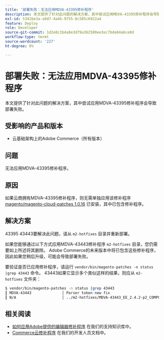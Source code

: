 ```yaml
---
title: '部署失败：无法应用MDVA-43395修补程序'
description: 本文提供了针对此问题的解决方案，其中尝试应用MDVA-43395修补程序会导致部署失败。
exl-id: 5341be3a-a9d7-4a4b-9755-8c585c6922a4
feature: Deploy
role: Developer
source-git-commit: 1d2e0c1b4a8e3d79a362500ee3ec7bde84a6ce0d
workflow-type: tm+mt
source-wordcount: '227'
ht-degree: 0%

---
```


# 部署失败：无法应用MDVA-43395修补程序

本文提供了针对此问题的解决方案，其中尝试应用MDVA-43395修补程序会导致部署失败。

## 受影响的产品和版本

* 云基础架构上的Adobe Commerce（所有版本）

## 问题

无法应用MDVA-43395修补程序。

## 原因

如果云商拥有MDVA-43395修补程序，则无需单独应用该修补程序 [magento/magento-cloud-patches 1.0.16](https://devdocs.magento.com/cloud/release-notes/mcp-release-notes.html#v1016) 已安装，其中已包含修补程序。

## 解决方案

43395 43443要解决此问题，请从 `m2-hotfixes` 目录并重新部署。

如果您能够通过以下方式应用MDVA-43443修补程序 `m2-hotfixes` 目录，您仍需要如上所述将其删除。 Adobe Commerce的未来版本中将已包含这些修补程序，因此如果您稍后升级，可能会导致部署失败。

要验证是否已应用修补程序，请运行 `vendor/bin/magento-patches -n status |grep 43443` 命令。
43443如果它显示多个类似这样的结果，则应从 `m2-hotfixes` 文件夹：

```bash
$ vendor/bin/magento-patches -n status |grep 43443
║ MDVA-43443              │ Parser token new fix                                         │ Other           │ Adobe Commerce Support │ Applied     │ Patch type: Required                                     ║
║ N/A                     │ ../m2-hotfixes/MDVA-43443_EE_2.4.2-p2_COMPOSER_v1.patch      │ Other           │ Local                  │ Applied     │ Patch type: Custom                                       ║
```

## 相关阅读

* [如何应用Adobe提供的编辑器修补程序](/help/how-to/general/how-to-apply-a-composer-patch-provided-by-magento.md) 在我们的支持知识库中。
* [Commerce云修补程序](https://devdocs.magento.com/cloud/release-notes/mcp-release-notes.html#v1016) 在我们的开发人员文档中。
